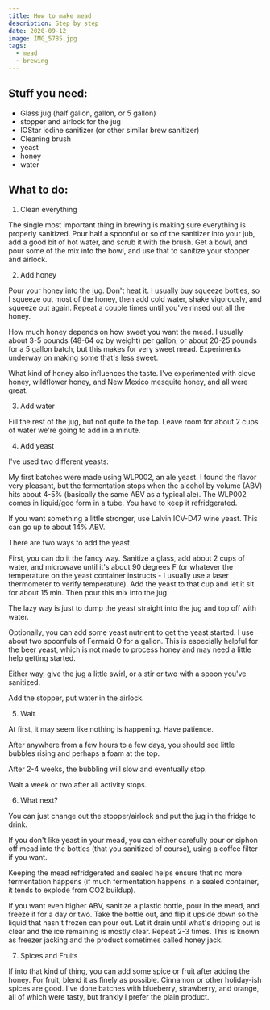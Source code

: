 ```yaml
---
title: How to make mead
description: Step by step
date: 2020-09-12
image: IMG_5785.jpg
tags:
  - mead
  - brewing
---
```



## Stuff you need:
 - Glass jug (half gallon, gallon, or 5 gallon)
 - stopper and airlock for the jug
 - IOStar iodine sanitizer (or other similar brew sanitizer)
 - Cleaning brush
 - yeast
 - honey
 - water



<v-img src="IMG_5785.jpg" alt="foo" :dirp="dir"></v-img>

## What to do:

1. Clean everything

The single most important thing in brewing is making sure everything is properly sanitized.  Pour half a spoonful or so of the sanitizer into your jub, add a good bit of hot water, and scrub it with the brush.  Get a bowl, and pour some of the mix into the bowl, and use that to sanitize your stopper and airlock.

2. Add honey

Pour your honey into the jug.  Don't heat it.  I usually buy squeeze bottles, so I squeeze out most of the honey, then add cold water, shake vigorously, and squeeze out again.  Repeat a couple times until you've rinsed out all the honey.

How much honey depends on how sweet you want the mead.  I usually about 3-5 pounds (48-64 oz by weight) per gallon, or about 20-25 pounds for a 5 gallon batch, but this makes for very sweet mead.  Experiments underway on making some that's less sweet.

What kind of honey also influences the taste.  I've experimented with clove honey, wildflower honey, and New Mexico mesquite honey, and all were great.

3. Add water

Fill the rest of the jug, but not quite to the top.  Leave room for about 2 cups of water we're going to add in a minute.

4. Add yeast

I've used two different yeasts:

My first batches were made using WLP002, an ale yeast.  I found the flavor very pleasant, but the fermentation stops when the alcohol by volume (ABV) hits about 4-5% (basically the same ABV as a typical ale). The WLP002 comes in liquid/goo form in a tube.  You have to keep it refridgerated.

If you want something a little stronger, use Lalvin ICV-D47 wine yeast.  This can go up to about 14% ABV.

There are two ways to add the yeast.

First, you can do it the fancy way.  Sanitize a glass, add about 2 cups of water, and microwave until it's about 90 degrees F (or whatever the temperature on the yeast container instructs - I usually use a laser thermometer to verify temperature).  Add the yeast to that cup and let it sit for about 15 min.  Then pour this mix into the jug.

The lazy way is just to dump the yeast straight into the jug and top off with water.   


Optionally, you can add some yeast nutrient to get the yeast started.  I use about two spoonfuls of Fermaid O for a gallon.  This is especially helpful for the beer yeast, which is not made to process honey and may need a little help getting started.

Either way, give the jug a little swirl, or a stir or two with a spoon you've sanitized.

Add the stopper, put water in the airlock.

5. Wait

At first, it may seem like nothing is happening.  Have patience.

After anywhere from a few hours to a few days, you should see little bubbles rising and perhaps a foam at the top.  

<blockquote class="imgur-embed-pub" lang="en" data-id="a/Fnbirfp" data-context="false" ><a href="//imgur.com/a/Fnbirfp"></a></blockquote><script async src="//s.imgur.com/min/embed.js" charset="utf-8"></script>

After 2-4 weeks, the bubbling will slow and eventually stop.

Wait a week or two after all activity stops.  


6. What next?

You can just change out the stopper/airlock and put the jug in the fridge to drink.

If you don't like yeast in your mead, you can either carefully pour or siphon off mead into the bottles (that you sanitized of course), using a coffee filter if you want.

Keeping the mead refridgerated and sealed helps ensure that no more fermentation happens (if much fermentation happens in a sealed container, it tends to explode from CO2 buildup).

If you want even higher ABV, sanitize a plastic bottle, pour in the mead, and freeze it for a day or two.  Take the bottle out, and flip it upside down so the liquid that hasn't frozen can pour out.  Let it drain until what's dripping out is clear and the ice remaining is mostly clear.  Repeat 2-3 times.  This is known as freezer jacking and the product sometimes called honey jack.

7.  Spices and Fruits

If into that kind of thing, you can add some spice or fruit after adding the honey.  For fruit, blend it as finely as possible.  Cinnamon or other holiday-ish spices are good.  I've done batches with blueberry, strawberry, and orange, all of which were tasty, but frankly I prefer the plain product.
